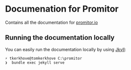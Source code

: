 # Documenation for Promitor

Contains all the documentation for [promitor.io](https://promitor.io)

## Running the documentation locally

You can easily run the documentation locally by using [Jkyll](https://jekyllrb.com/docs/):

```shell
⚡ tkerkhove@tomkerkhove C:\promitor
❯  bundle exec jekyll serve
```
